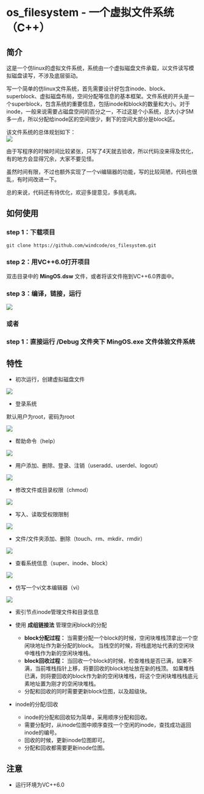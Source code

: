 # os_filesystem - 一个虚拟文件系统（C++）

## 简介
这是一个仿linux的虚拟文件系统，系统由一个虚拟磁盘文件承载，以文件读写模拟磁盘读写，不涉及底层驱动。

写一个简单的仿linux文件系统，首先需要设计好包含inode、block、superblock、虚拟磁盘布局，空间分配等信息的基本框架。文件系统的开头是一个superblock，包含系统的重要信息，包括inode和block的数量和大小。对于inode，一般来说需要占磁盘空间的百分之一，不过这是个小系统，总大小才5M多一点，所以分配给inode区的空间很少，剩下的空间大部分是block区。

该文件系统的总体规划如下：  
![](./screenshots/00.png)

由于写程序的时候时间比较紧张，只写了4天就去验收，所以代码没来得及优化，有的地方会显得冗余，大家不要见怪。

虽然时间有限，不过也额外实现了一个vi编辑器的功能，写的比较简陋，代码也很乱，有时间改进一下。

总的来说，代码还有待优化，欢迎多提意见，多挑毛病。

## 如何使用
### step 1：下载项目
`git clone https://github.com/windcode/os_filesystem.git`

### step 2：用VC++6.0打开项目
双击目录中的 **MingOS.dsw** 文件，或者将该文件拖到VC++6.0界面中。

### step 3：编译，链接，运行
![](./screenshots/0.png)

### 或者
### step 1：直接运行 **/Debug** 文件夹下 **MingOS.exe** 文件体验文件系统

## 特性
* 初次运行，创建虚拟磁盘文件

![](./screenshots/1.png)

* 登录系统

默认用户为root，密码为root

![](./screenshots/2.gif)

* 帮助命令（help）

![](./screenshots/3.gif)

* 用户添加、删除、登录、注销（useradd、userdel、logout）

![](./screenshots/5.gif)

* 修改文件或目录权限（chmod）

![](./screenshots/6.gif)

* 写入、读取受权限限制

![](./screenshots/7.gif)

* 文件/文件夹添加、删除（touch、rm、mkdir、rmdir）

![](./screenshots/8.gif)

* 查看系统信息（super、inode、block）

![](./screenshots/9.gif)

* 仿写一个vi文本编辑器（vi）

![](./screenshots/4.gif)

* 索引节点inode管理文件和目录信息

* 使用 **成组链接法** 管理空闲block的分配  
	* **block分配过程：**
当需要分配一个block的时候，空闲块堆栈顶拿出一个空闲块地址作为新分配的block。
当栈空的时候，将栈底地址代表的空闲块中堆栈作为新的空闲块堆栈。  
	* **block回收过程：**
当回收一个block的时候，检查堆栈是否已满，如果不满，当前堆栈指针上移，将要回收的block地址放在新的栈顶。
如果堆栈已满，则将要回收的block作为新的空闲块堆栈，将这个空闲块堆栈栈底元素地址置为刚才的空闲块堆栈。  
	* 分配和回收的同时需要更新block位图，以及超级块。

* inode的分配/回收  
	* inode的分配和回收较为简单，采用顺序分配和回收。  
	* 需要分配时，从inode位图中顺序查找一个空闲的inode，查找成功返回inode的编号。
	* 回收的时候，更新inode位图即可。  
	* 分配和回收都需要更新inode位图。

## 注意
* 运行环境为VC++6.0
